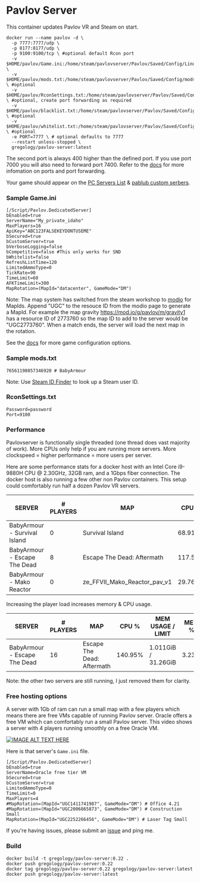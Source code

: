 # Pavlov Server

This container updates Pavlov VR and Steam on start.

```
docker run --name pavlov -d \
  -p 7777:7777/udp \
  -p 8177:8177/udp \
  -p 9100:9100/tcp \ #optional default Rcon port
  -v $HOME/pavlov/Game.ini:/home/steam/pavlovserver/Pavlov/Saved/Config/LinuxServer/Game.ini \
  -v $HOME/pavlov/mods.txt:/home/steam/pavlovserver/Pavlov/Saved/Config/mods.txt \ #optional
  -v $HOME/pavlov/RconSettings.txt:/home/steam/pavlovserver/Pavlov/Saved/Config/RconSettings.txt \ #optional, create port forwarding as required
  -v $HOME/pavlov/blacklist.txt:/home/steam/pavlovserver/Pavlov/Saved/Config/blacklist.txt \ #optional
  -v $HOME/pavlov/whitelist.txt:/home/steam/pavlovserver/Pavlov/Saved/Config/whitelist.txt \ #optional
  -e PORT=7777 \ # optional defaults to 7777
  --restart unless-stopped \
  gregology/pavlov-server:latest
```

The second port is always 400 higher than the defined port. If you use port 7000 you will also need to forward port 7400. Refer to the [docs](http://wiki.pavlov-vr.com/index.php?title=Dedicated_server#Firewall.2FPort_forwarding) for more infomation on ports and port forwarding.

Your game should appear on the [PC Servers List](https://pavlovhorde.com/pcServers/) & [pablub custom serbers](https://pablub.xyz/).

### Sample Game.ini
```
[/Script/Pavlov.DedicatedServer]
bEnabled=true
ServerName="My_private_idaho" 
MaxPlayers=16
ApiKey="ABC123FALSEKEYDONTUSEME"
bSecured=true
bCustomServer=true 
bVerboseLogging=false 
bCompetitive=false #This only works for SND
bWhitelist=false 
RefreshListTime=120 
LimitedAmmoType=0 
TickRate=90
TimeLimit=60
AFKTimeLimit=300
MapRotation=(MapId="datacenter", GameMode="DM")
```

Note: The map system has switched from the steam workshop to [modio]( https://mod.io/g/pavlov) for MapIds. Append "UGC" to the resouce ID from the modio page to generate a MapId. For example the map gravity https://mod.io/g/pavlov/m/gravity1 has a resource ID of 2773760 so the map ID to add to the server would be "UGC2773760". When a match ends, the server will load the next map in the rotation.

See the [docs](http://wiki.pavlov-vr.com/index.php?title=Dedicated_server#Configuring_Game.ini) for more game configuration options.

### Sample mods.txt
```
76561198057346920 # BabyArmour
```
Note: Use [Steam ID Finder](https://www.steamidfinder.com/) to look up a Steam user ID.

### RconSettings.txt
```
Password=password
Port=9100
```

### Performance

Pavlovserver is functionally single threaded (one thread does vast majority of work). More CPUs only help if you are running more servers. More clockspeed = higher performance = more users per server.

Here are some performance stats for a docker host with an Intel Core i9-9880H CPU @ 2.30GHz, 32GB ram, and a 1Gbps fiber connection. The docker host is also running a few other non Pavlov containers. This setup could comfortably run half a dozen Pavlov VR servers.

| SERVER                       | # PLAYERS | MAP                          | CPU %   | MEM USAGE / LIMIT   | MEM % | NET I/0         | BLOCK I/0     |
|------------------------------|-----------|------------------------------|---------|---------------------|-------|-----------------|---------------|
| BabyArmour - Survival Island |         0 | Survival Island              |  68.91% | 710MiB / 31.26GiB   | 2.22% | 295MB / 50. 8MB | 223MB / 142MB |
| BabyArmour - Escape The Dead |         8 | Escape The Dead: Aftermath   | 117.59% | 916.4MiB / 31.26GiB | 2.86% | 81.4MB / 297MB  | 821MB / 142MB |
| BabyArmour - Mako Reactor    |         0 | ze_FFVII_Mako_Reactor_pav_v1 |  29.76% | 505.4MiB / 31.26GiB | 1.86% | 16.2MB / 33.7MB | 356MB / 135MB |

Increasing the player load increases memory & CPU usage.

| SERVER                       | # PLAYERS | MAP                          | CPU %   | MEM USAGE / LIMIT   | MEM % | NET I/0         | BLOCK I/0     |
|------------------------------|-----------|------------------------------|---------|---------------------|-------|-----------------|---------------|
| BabyArmour - Escape The Dead |        16 | Escape The Dead: Aftermath   | 140.95% | 1.011GiB / 31.26GiB | 3.23% | 251MB / 1.28GB  | 821MB / 142MB |

Note: the other two servers are still running, I just removed them for clarity.

### Free hosting options

A server with 1Gb of ram can run a small map with a few players which means there are free VMs capable of running Pavlov server. Oracle offers a free VM which can comfortably run a small Pavlov server. This video shows a server with 4 players running smoothly on a free Oracle VM.

[![IMAGE ALT TEXT HERE](https://img.youtube.com/vi/hCEoyOKGP08/0.jpg)](https://www.youtube.com/watch?v=hCEoyOKGP08)

Here is that server's `Game.ini` file.

```
[/Script/Pavlov.DedicatedServer]
bEnabled=true
ServerName=Oracle free tier VM
bSecured=true
bCustomServer=true
LimitedAmmoType=0
TimeLimit=0
MaxPlayers=4
#MapRotation=(MapId="UGC1411741987", GameMode="DM") # Office 4.21
#MapRotation=(MapId="UGC2006865873", GameMode="DM") # Construction Small
MapRotation=(MapId="UGC2252266456", GameMode="DM") # Laser Tag Small
```


If you're having issues, please submit an [issue](https://github.com/gregology/pavlov-server-docker/issues) and ping me.

### Build

```
docker build -t gregology/pavlov-server:0.22 .
docker push gregology/pavlov-server:0.22
docker tag gregology/pavlov-server:0.22 gregology/pavlov-server:latest
docker push gregology/pavlov-server:latest
```
